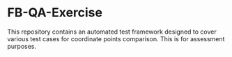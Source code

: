 # FB-QA-Exercise
This repository contains an automated test framework designed to cover various test cases for coordinate points comparison. This is for assessment purposes.
